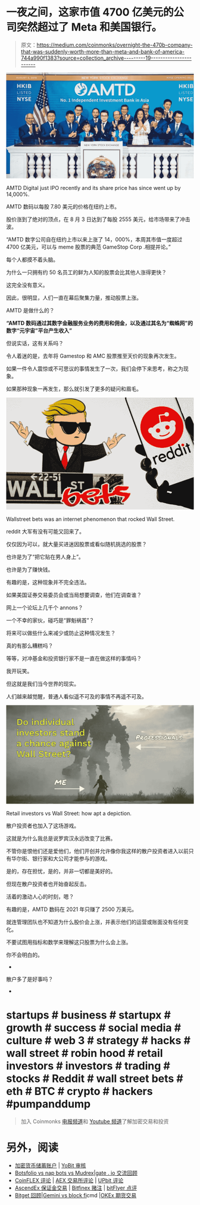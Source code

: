 # 一夜之间，这家市值 4700 亿美元的公司突然超过了 Meta 和美国银行。

> 原文：<https://medium.com/coinmonks/overnight-the-470b-company-that-was-suddenly-worth-more-than-meta-and-bank-of-america-744a990f1383?source=collection_archive---------19----------------------->

![](img/0f241d1d7ec2d6941a634452b0364268.png)

AMTD Digital just IPO recently and its share price has since went up by 14,000%.

AMTD 数码以每股 7.80 美元的价格在纽约上市。

股价涨到了绝对的顶点，在 8 月 3 日达到了每股 2555 美元，给市场带来了冲击波。

“AMTD 数字公司自在纽约上市以来上涨了 14，000%，本周其市值一度超过 4700 亿美元，可以与 meme 股票的典范 GameStop Corp .相提并论。”

每个人都摸不着头脑。

为什么一只拥有约 50 名员工的鲜为人知的股票会比其他人涨得更快？

这完全没有意义。

因此，很明显，人们一直在幕后聚集力量，推动股票上涨。

AMTD 是做什么的？

**“AMTD 数码通过其数字金融服务业务的费用和佣金，以及通过其名为“蜘蛛网”的数字“元宇宙”平台产生收入”**

但说实话，这有关系吗？

令人着迷的是，去年将 Gamestop 和 AMC 股票推至天价的现象再次发生。

如果一件令人震惊或不可思议的事情发生了一次，我们会停下来思考，称之为现象。

如果那种现象一再发生，那么就引发了更多的疑问和眉毛。

![](img/e1510775c53d518584a8ecf98cf4b3a8.png)

Wallstreet bets was an internet phenomenon that rocked Wall Street.

reddit 大军有没有可能又回来了。

仅仅因为可以，就大量买进迷因股票或看似随机挑选的股票？

也许是为了“把它贴在男人身上”。

也许是为了赚快钱。

有趣的是，这种现象并不完全违法。

如果美国证券交易委员会或当局想要调查，他们在调查谁？

网上一个论坛上几千个 annons？

一个不幸的家伙，碰巧是“罪魁祸首”？

将来可以做些什么来减少或防止这种情况发生？

真的有那么糟糕吗？

等等，对冲基金和投资银行家不是一直在做这样的事情吗？

我开玩笑。

但这就是我们当今世界的现实。

人们越来越觉醒，普通人看似遥不可及的事情不再遥不可及。

![](img/428f2619ab7aba0e461681a435dcd12f.png)

Retail investors vs Wall Street: how apt a depiction.

散户投资者也加入了这场游戏。

这就是为什么我总是说罗宾汉永远改变了比赛。

不管你是恨他们还是爱他们，他们开创并允许像你我这样的散户投资者进入以前只有华尔街、银行家和大公司才能参与的游戏。

是的，存在担忧，是的，并非一切都是美好的。

但现在散户投资者也开始奋起反击。

活着的激动人心的时刻，嗯？

有趣的是，AMTD 数码在 2021 年只赚了 2500 万美元。

就连管理团队也不知道为什么股价会上涨，并表示他们的运营或账面没有任何变化。

不要试图用指标和数学来理解这只股票为什么会上涨。

你不会明白的。

-

散户多了是好事吗？

-

# startups # business # startupx # growth # success # social media # culture # web 3 # strategy # hacks # wall street # robin hood # retail investors # investors # trading # stocks # Reddit # wall street bets # eth # BTC # crypto # hackers #**pumpanddump**

> 加入 Coinmonks [电报频道](https://t.me/coincodecap)和 [Youtube 频道](https://www.youtube.com/c/coinmonks/videos)了解加密交易和投资

# 另外，阅读

*   [加密货币储蓄账户](/coinmonks/cryptocurrency-savings-accounts-be3bc0feffbf) | [YoBit 审核](/coinmonks/yobit-review-175464162c62)
*   [Botsfolio vs nap bots vs Mudrex](/coinmonks/botsfolio-vs-napbots-vs-mudrex-c81344970c02)|[gate . io 交流回顾](/coinmonks/gate-io-exchange-review-61bf87b7078f)
*   [CoinFLEX 评论](https://coincodecap.com/coinflex-review) | [AEX 交易所评论](https://coincodecap.com/aex-exchange-review) | [UPbit 评论](https://coincodecap.com/upbit-review)
*   [AscendEx 保证金交易](https://coincodecap.com/ascendex-margin-trading) | [Bitfinex 赌注](https://coincodecap.com/bitfinex-staking) | [bitFlyer 点评](https://coincodecap.com/bitflyer-review)
*   [Bitget 回顾](https://coincodecap.com/bitget-review)|[Gemini vs block fi](https://coincodecap.com/gemini-vs-blockfi)cmd |[OKEx 期货交易](https://coincodecap.com/okex-futures-trading)